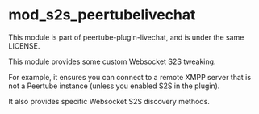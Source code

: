<!--
SPDX-FileCopyrightText: 2024 John Livingston <https://www.john-livingston.fr/>

SPDX-License-Identifier: AGPL-3.0-only
-->

# mod_s2s_peertubelivechat

This module is part of peertube-plugin-livechat, and is under the same LICENSE.

This module provides some custom Websocket S2S tweaking.

For example, it ensures you can connect to a remote XMPP server that is not a Peertube instance
(unless you enabled S2S in the plugin).

It also provides specific Websocket S2S discovery methods.
